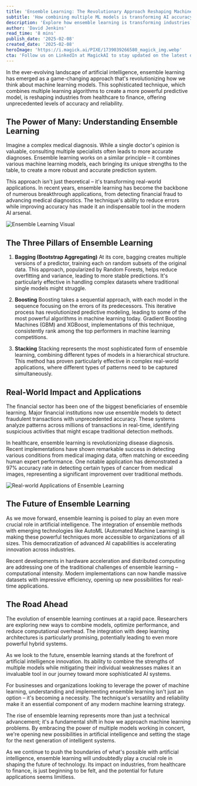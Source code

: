 ```yaml
---
title: 'Ensemble Learning: The Revolutionary Approach Reshaping Machine Learning's Future'
subtitle: 'How combining multiple ML models is transforming AI accuracy and reliability'
description: 'Explore how ensemble learning is transforming industries with unprecedented accuracy and reliability in AI applications.'
author: 'David Jenkins'
read_time: '8 mins'
publish_date: '2025-02-08'
created_date: '2025-02-08'
heroImage: 'https://i.magick.ai/PIXE/1739039266580_magick_img.webp'
cta: 'Follow us on LinkedIn at MagickAI to stay updated on the latest developments in artificial intelligence and machine learning.'
---
```


In the ever-evolving landscape of artificial intelligence, ensemble learning has emerged as a game-changing approach that's revolutionizing how we think about machine learning models. This sophisticated technique, which combines multiple learning algorithms to create a more powerful predictive model, is reshaping industries from healthcare to finance, offering unprecedented levels of accuracy and reliability.

## The Power of Many: Understanding Ensemble Learning

Imagine a complex medical diagnosis. While a single doctor's opinion is valuable, consulting multiple specialists often leads to more accurate diagnoses. Ensemble learning works on a similar principle – it combines various machine learning models, each bringing its unique strengths to the table, to create a more robust and accurate prediction system.

This approach isn't just theoretical – it's transforming real-world applications. In recent years, ensemble learning has become the backbone of numerous breakthrough applications, from detecting financial fraud to advancing medical diagnostics. The technique's ability to reduce errors while improving accuracy has made it an indispensable tool in the modern AI arsenal.

![Ensemble Learning Visual](https://i.magick.ai/PIXE/1739039867852_magick_img.webp)

## The Three Pillars of Ensemble Learning

1. **Bagging (Bootstrap Aggregating)**
   At its core, bagging creates multiple versions of a predictor, training each on random subsets of the original data. This approach, popularized by Random Forests, helps reduce overfitting and variance, leading to more stable predictions. It's particularly effective in handling complex datasets where traditional single models might struggle.

2. **Boosting**
   Boosting takes a sequential approach, with each model in the sequence focusing on the errors of its predecessors. This iterative process has revolutionized predictive modeling, leading to some of the most powerful algorithms in machine learning today. Gradient Boosting Machines (GBM) and XGBoost, implementations of this technique, consistently rank among the top performers in machine learning competitions.

3. **Stacking**
   Stacking represents the most sophisticated form of ensemble learning, combining different types of models in a hierarchical structure. This method has proven particularly effective in complex real-world applications, where different types of patterns need to be captured simultaneously.

## Real-World Impact and Applications

The financial sector has been one of the biggest beneficiaries of ensemble learning. Major financial institutions now use ensemble models to detect fraudulent transactions with unprecedented accuracy. These systems analyze patterns across millions of transactions in real-time, identifying suspicious activities that might escape traditional detection methods.

In healthcare, ensemble learning is revolutionizing disease diagnosis. Recent implementations have shown remarkable success in detecting various conditions from medical imaging data, often matching or exceeding human expert performance. One notable application has demonstrated a 97% accuracy rate in detecting certain types of cancer from medical images, representing a significant improvement over traditional methods.

![Real-world Applications of Ensemble Learning](https://i.magick.ai/PIXE/1739039867855_magick_img.webp)

## The Future of Ensemble Learning

As we move forward, ensemble learning is poised to play an even more crucial role in artificial intelligence. The integration of ensemble methods with emerging technologies like AutoML (Automated Machine Learning) is making these powerful techniques more accessible to organizations of all sizes. This democratization of advanced AI capabilities is accelerating innovation across industries.

Recent developments in hardware acceleration and distributed computing are addressing one of the traditional challenges of ensemble learning – computational intensity. Modern implementations can now handle massive datasets with impressive efficiency, opening up new possibilities for real-time applications.

## The Road Ahead

The evolution of ensemble learning continues at a rapid pace. Researchers are exploring new ways to combine models, optimize performance, and reduce computational overhead. The integration with deep learning architectures is particularly promising, potentially leading to even more powerful hybrid systems.

As we look to the future, ensemble learning stands at the forefront of artificial intelligence innovation. Its ability to combine the strengths of multiple models while mitigating their individual weaknesses makes it an invaluable tool in our journey toward more sophisticated AI systems.

For businesses and organizations looking to leverage the power of machine learning, understanding and implementing ensemble learning isn't just an option – it's becoming a necessity. The technique's versatility and reliability make it an essential component of any modern machine learning strategy.

The rise of ensemble learning represents more than just a technical advancement; it's a fundamental shift in how we approach machine learning problems. By embracing the power of multiple models working in concert, we're opening new possibilities in artificial intelligence and setting the stage for the next generation of intelligent systems.

As we continue to push the boundaries of what's possible with artificial intelligence, ensemble learning will undoubtedly play a crucial role in shaping the future of technology. Its impact on industries, from healthcare to finance, is just beginning to be felt, and the potential for future applications seems limitless.